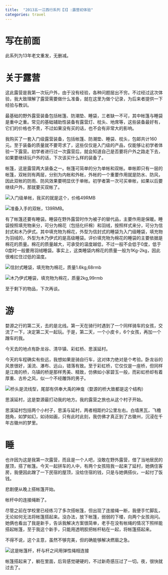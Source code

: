 ```yaml
---
title:  "2013五一江西行系列【3】:露营初体验"
categories: travel
---
```


# 写在前面
此系列为13年老文重发，无删减。

# 关于露营

这此露营是我第一次玩户外，由于没有经验，各种问题层出不穷。不过经过这次体验，我大致理解了露营需要做什么准备，就在这里为做个记录，为后来者提供一下经验与教训。

最基础的野外露营装备包括帐篷、防潮垫、睡袋，三者缺一不可，其中帐篷与睡袋是重中之重。常见的基础辅助性装备有露营灯、枕头、地席等，这些装备最好有，它们的价格也不贵，不过如果没有买的话，也不会有非常大的影响。

我购买了一套入门级露营装备，包括帐篷、防潮垫、睡袋、枕头，包邮共计160元。至于装备的质量就不要苛求了，这些仅仅是入门级的产品，仅能够让初学者体验一下露营。初学者进行过一次露营后，就会知道自己是否要将户外之路走下去，如果要继续玩户外的话，下次该买什么样的装备了。

帐篷，这是露营两大装备之一。帐篷可简单的分为单帐和双帐。单帐即只有一层的帐篷，双帐则有两层，分别为内帐和外帐，外帐的一个重要作用就是防水、防风，因此双帐的防雨、防风效果要明显优于单帐。初学者第一次可买单帐，如果以后要继续户外，那就要买双帐了。

![](https://lh4.googleusercontent.com/proxy/orMOvpEYPNXGYAP2cBLmPmD5AJrl7Fj_s1w11iARjqpGvB8Jo9h69talQCksFFntrX1hjncVsf5AsVbV4WASUxfJeTojguaMXeSo5KMFHdOsVpYhJv5rSx168LlsI1vCNsWs_cjh504=s0-d)入门级单帐，我买的就是这个，价格49RMB

![](https://2.bp.blogspot.com/-BE_dvhBmo4g/UZJbow02T4I/AAAAAAAADe0/Ddic3Fylwsk/s320/2013-5-14+23-38-22.png)准备入手的双帐，139RMB。

有了帐篷还要有睡袋。睡袋在野外露营时作为被子的替代品，主要作用是保暖。睡袋按照填充物来分，可分为棉花（包括化纤棉）和羽绒，按照样式来分，可分为信封式和木乃伊式。其中填充物为棉花，外型为信封式的睡袋为入门级睡袋，填充物为羽绒的，外型为木乃伊式的是高级睡袋。评价填充物为棉花的睡袋的主要依据是棉花的质量。棉花的质量越大，可承受的温度越低，不过一般不会低于0度，低于0度时一般要用羽绒睡袋。事实上，这类睡袋内棉花的质量一般为1Kg-2kg，因此很难扛住过低的温度。


![](http://img04.taobaocdn.com/bao/uploaded/i4/T1YuSFXlteXXXDFUYb_125518.jpg_310x310.jpg)信封式睡袋，填充物为棉花，质量1.6kg,68rmb

![](http://img04.taobaocdn.com/bao/uploaded/i4/T1IHcbXjJfXXaaAIPa_120433.jpg_310x310.jpg)木乃伊式睡袋，填充物为棉花，质量2kg,99rmb

至于剩下的物品，下次再谈。

# 游

婺源之行的第二天，去的是北线。第一天在骑行时遇到了一个同样骑车的女孩，交流了一下，决定第二天一起玩。于是，第二天，一个小皮卡，6个女孩，再加一个蹭车的我。

今天去的地点有卧龙谷、清华镇、彩虹桥、思溪延村。

今天的车程确实有些远，我想如果是骑自行车，这对体力绝对是个考验。卧龙谷的风景很好，溪流、瀑布、远山，错落有致。至于彩虹桥，它仅仅是一座桥，但同样是江南的桥，乌镇的桥是那样秀美、精致，仿佛如小家碧玉一般，而彩虹桥却有着厚重、古朴之风，似一个不经雕饰的男子。

![](https://4.bp.blogspot.com/-iQZsVHOFk3k/UbrdfacFaxI/AAAAAAAADsA/HsJOTVyD7rk/s640/1280px-Wuyuan_Qinghua_Caihong_Qiao_20120401-06.jpg)桥头是流线型，尾部有供奉大禹的神龛（婺源的桥大致都是这个结构）

思溪延村，这是婺源最打动我的地方。我的露营之旅也从这个村子开始。

思溪延村包括两个小村子，思溪与延村，两者相距约2公里左右。白墙黑瓦，飞檐翘角，如梦如幻，如诗如画，只有此时此刻，我仿佛才真正到了古徽州，沉浸在千年古徽州的梦里。

# 睡

也许因为这是我第一次露营，而且是一个人吧，没敢在野外露营，借了当地居民的屋顶，搭了帐篷。今天一起拼车的人中，有两个女孩陪我一起来了延村，她俩住客房，我便因此蹭了一下民宿的屋顶，没给住宿的钱，只是与她俩搭伙，一起付了饭钱。

悲剧便从晚上搭帐篷开始。

帐杆中的连接绳断了。

尽管之前在学校里已经练习了多次搭帐篷，但出现了连接绳一断，我便手忙脚乱，无论如何无法将帐篷搭起来。没办法，放下帐篷，弱弱的下楼，向两个女孩询问。她俩也看出了我是新手，告诉我解决方案很简单，老手在没有帐绳的情况下照样能搭起帐篷，至于我这个新手，只能用透明胶把帐杆粘在一起，将帐篷搭起来。

不得不说，这个主意，虽然不够完美，但的确能够解决燃眉之急。

![](https://1.bp.blogspot.com/-8FW0UXQbjK8/UbreB36MRqI/AAAAAAAADsI/ruR80gSPCko/s320/20080505153853wNCb.jpg)这是帐篷杆，杆与杆之间用弹性绳相连接

帐篷搭起来了，躺在里面，后背感觉硬硬的，不过新奇感压过了一切。夜，很快就过去了。
